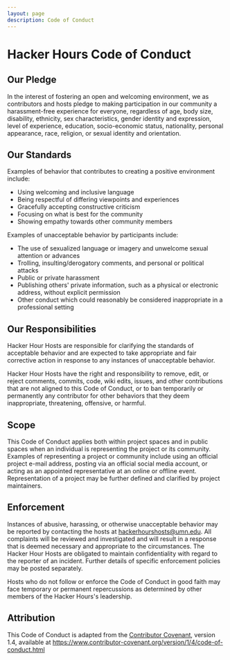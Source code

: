```yaml
---
layout: page
description: Code of Conduct
---
```

# Hacker Hours Code of Conduct

## Our Pledge

In the interest of fostering an open and welcoming environment, we as
contributors and hosts pledge to making participation in 
our community a harassment-free experience for everyone, regardless of age, body
size, disability, ethnicity, sex characteristics, gender identity and expression,
level of experience, education, socio-economic status, nationality, personal
appearance, race, religion, or sexual identity and orientation.

## Our Standards

Examples of behavior that contributes to creating a positive environment
include:

* Using welcoming and inclusive language
* Being respectful of differing viewpoints and experiences
* Gracefully accepting constructive criticism
* Focusing on what is best for the community
* Showing empathy towards other community members

Examples of unacceptable behavior by participants include:

* The use of sexualized language or imagery and unwelcome sexual attention or
  advances
* Trolling, insulting/derogatory comments, and personal or political attacks
* Public or private harassment
* Publishing others' private information, such as a physical or electronic
  address, without explicit permission
* Other conduct which could reasonably be considered inappropriate in a
  professional setting

## Our Responsibilities

Hacker Hour Hosts are responsible for clarifying the standards of acceptable
behavior and are expected to take appropriate and fair corrective action in
response to any instances of unacceptable behavior.

Hacker Hour Hosts have the right and responsibility to remove, edit, or
reject comments, commits, code, wiki edits, issues, and other contributions
that are not aligned to this Code of Conduct, or to ban temporarily or
permanently any contributor for other behaviors that they deem inappropriate,
threatening, offensive, or harmful.

## Scope

This Code of Conduct applies both within project spaces and in public spaces
when an individual is representing the project or its community. Examples of
representing a project or community include using an official project e-mail
address, posting via an official social media account, or acting as an appointed
representative at an online or offline event. Representation of a project may be
further defined and clarified by project maintainers.

## Enforcement

Instances of abusive, harassing, or otherwise unacceptable behavior may be
reported by contacting the hosts at <hackerhourshosts@umn.edu>. All
complaints will be reviewed and investigated and will result in a response that
is deemed necessary and appropriate to the circumstances. The Hacker Hour Hosts are
obligated to maintain confidentiality with regard to the reporter of an incident.
Further details of specific enforcement policies may be posted separately.

Hosts who do not follow or enforce the Code of Conduct in good
faith may face temporary or permanent repercussions as determined by other
members of the Hacker Hours's leadership.

## Attribution

This Code of Conduct is adapted from the [Contributor Covenant][homepage], version 1.4,
available at https://www.contributor-covenant.org/version/1/4/code-of-conduct.html

[homepage]: https://www.contributor-covenant.org
